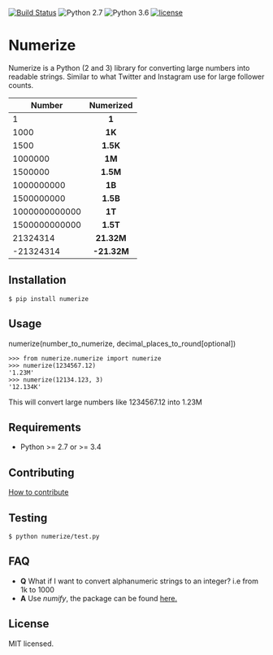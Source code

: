 [![Build Status](https://travis-ci.org/davidsa03/numerize.svg?branch=master)](https://travis-ci.org/davidsa03/numerize)
![Python 2.7](https://img.shields.io/badge/python-2.7-green.svg)
![Python 3.6](https://img.shields.io/badge/python-3.6-green.svg)
[![license](https://img.shields.io/github/license/mashape/apistatus.svg?maxAge=2592000)](https://github.com/davidsa03/numerize/blob/master/LICENSE)
# Numerize

Numerize is a Python (2 and 3) library for converting large numbers into readable strings.
Similar to what Twitter and Instagram use for large follower counts.

| Number | Numerized |
|------|:---------:|
| 1  | **1**  |
| 1000  | **1K**  |
| 1500  | **1.5K**  |
| 1000000  | **1M**  |
| 1500000  | **1.5M**  |
| 1000000000  | **1B**  |
| 1500000000  | **1.5B**  |
| 1000000000000  | **1T**  |
| 1500000000000  | **1.5T**  |
| 21324314       | **21.32M**|
| -21324314       | **-21.32M**|

## Installation

```
$ pip install numerize
```

## Usage

numerize(number_to_numerize, decimal_places_to_round[optional])

```
>>> from numerize.numerize import numerize
>>> numerize(1234567.12)
'1.23M'
>>> numerize(12134.123, 3)
'12.134K'
```
This will convert large numbers like 1234567.12 into 1.23M

## Requirements
- Python >= 2.7 or >= 3.4

## Contributing
[How to contribute](https://github.com/davidsa03/numerize/blob/master/CONTRIBUTING.md)

## Testing

```
$ python numerize/test.py
```
## FAQ
- **Q**
 What if I want to convert alphanumeric strings to an integer? i.e from 1k to 1000
- **A**
 Use _numify_, the package can be found [here.](https://github.com/boadley/numify)

## License
MIT licensed.
